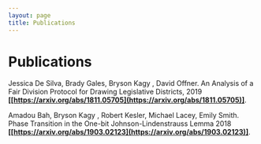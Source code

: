 ```yaml
---
layout: page
title: Publications 
---
```

# Publications
Jessica De Silva, Brady Gales, Bryson Kagy , David Offner. An Analysis of a Fair Division Protocol for Drawing Legislative Districts, 2019 **[[https://arxiv.org/abs/1811.05705](https://arxiv.org/abs/1811.05705)]**. 

Amadou Bah, Bryson Kagy , Robert Kesler, Michael Lacey, Emily Smith. Phase Transition in the One-bit Johnson-Lindenstrauss Lemma 2018 **[[https://arxiv.org/abs/1903.02123](https://arxiv.org/abs/1903.02123)]**.
